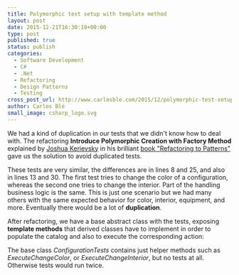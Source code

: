 ```yaml
---
title: Polymorphic test setup with template method
layout: post
date: 2015-12-21T16:30:19+00:00
type: post
published: true
status: publish
categories:
  - Software Development
  - C#
  - .Net
  - Refactoring
  - Design Patterns
  - Testing
cross_post_url: http://www.carlosble.com/2015/12/polymorphic-test-setup-with-template-method/
author: Carlos Blé
small_image: csharp_logo.svg
---
```


We had a kind of duplication in our tests that we didn't know how to deal with. The refactoring **Introduce Polymorphic Creation with Factory Method** explained by [Joshua Kerievsky](https://www.industriallogic.com/people/joshua) in his brilliant [book "Refactoring to Patterns"](https://industriallogic.com/xp/refactoring/) gave us the solution to avoid duplicated tests.

<script src="https://gist.github.com/trikitrok/f1e11f975ac2ac589bcd5f1f011f463b.js"></script>

These tests are very similar, the differences are in lines 8 and 25, and also in lines 13 and 30. The first test tries to change the color of a configuration, whereas the second one tries to change the interior.
Part of the handling business logic is the same. This is just one scenario but we had many others with the same expected behavior for color, interior, equipment, and more. Eventually there would be a lot of **duplication**. 

After refactoring, we have a base abstract class with the tests, exposing **template methods** that derived classes have to implement in order to populate the catalog and also to execute the corresponding action:

<script src="https://gist.github.com/trikitrok/2c303a4fa5b02a3330882d443645751f.js"></script>

The base class *ConfigurationTests* contains just helper methods such as *ExecuteChangeColor*, or *ExecuteChangeInterior*, but no tests at all. Otherwise tests would run twice.